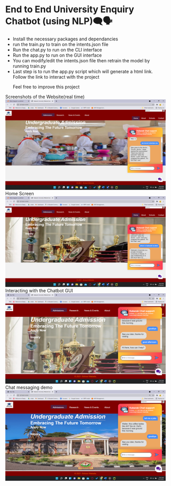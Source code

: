 # End to End University Enquiry Chatbot (using NLP)🗨️🗣️
<p>
 <ul>
     <li>Install the necessary packages and dependancies</li>
     <li>run the train.py to train on the intents.json file</li>
     <li>Run the chat.py to run on the CLI interface</li>
     <li>Run the app.py to run on the GUI interface</li>
     <li>You can modify/edit the intents.json file then retrain the model by running train.py</li>
  <li>Last step is to run the app.py script which will generate a html link. Follow the link to interact with the project
  <p>Feel free to improve this project</p>
 </ul>
</p>
<div
     <caption> Screenshots of the Website(real time)</caption>
     <img src="Screenshots/Screenshot (48).png">
       <caption>Home Screen</caption>
     <img src="Screenshots/Screenshot (50).png">
     <caption> Interacting with the Chatbot GUI </caption>
     <img src="Screenshots/Screenshot (56).png">
       <caption> Chat messaging demo </caption>
     <img src="Screenshots/Screenshot (57).png">
</div>


